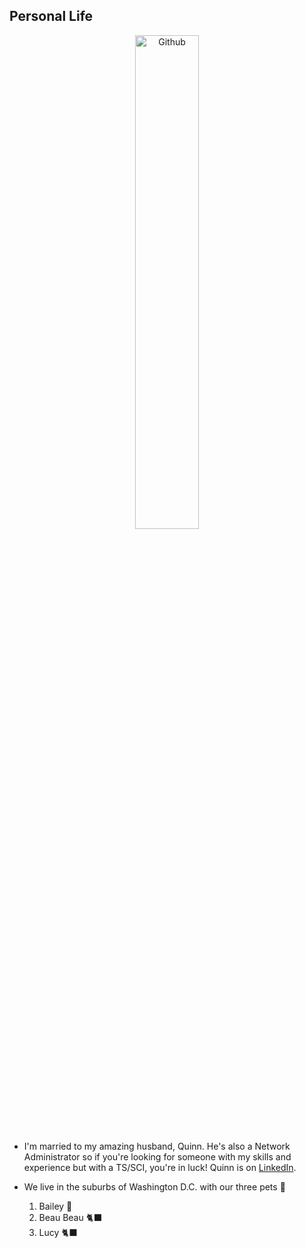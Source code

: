 ## Personal Life

<p align="center">
  <img width="45%" alt="Github" src="https://user-images.githubusercontent.com/105303924/168444247-6e10725d-a79f-492b-9053-e38c8d223b99.jpeg">
</p>

- I'm married to my amazing husband, Quinn. He's also a Network Administrator so if you're looking for someone with my skills and experience but with a TS/SCI, you're in luck! Quinn is on [LinkedIn](https://LinkedIn.com/in/quinton-geedey).

- We live in the suburbs of Washington D.C. with our three pets 💞
  1. Bailey 🐶
  2. Beau Beau 🐈‍⬛
  3. Lucy 🐈‍⬛
